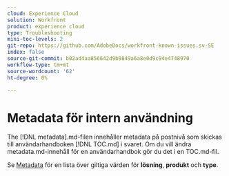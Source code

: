 ```yaml
---
cloud: Experience Cloud
solution: Workfront
product: experience cloud
type: Troubleshooting
mini-toc-levels: 2
git-repo: https://github.com/AdobeDocs/workfront-known-issues.sv-SE
index: false
source-git-commit: b02ad4aa856642d9b9849a6a8e0d9c94e4748970
workflow-type: tm+mt
source-wordcount: '62'
ht-degree: 0%

---
```



# Metadata för intern användning

The [!DNL metadata].md-filen innehåller metadata på postnivå som skickas till användarhandboken [!DNL TOC.md] i svaret. Om du vill ändra metadata.md-innehåll för en användarhandbok gör du det i en TOC.md-fil.

Se [Metadata](https://experienceleague.adobe.com/docs/authoring-guide-exl/using/editing/user-guide-setup/metadata.html) för en lista över giltiga värden för **lösning**, **produkt** och **type**.
